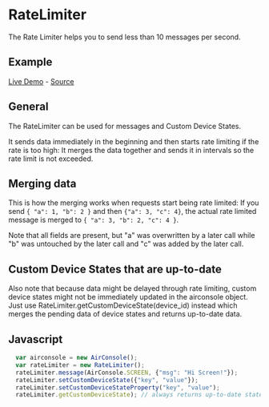# RateLimiter
The Rate Limiter helps you to send less than 10 messages per second.

## Example

[Live Demo](https://rawgit.com/AirConsole/airconsole-controls/master/examples/rate-limiter.html) -
[Source](https://github.com/AirConsole/airconsole-controls/blob/master/examples/rate-limiter.html)

## General

The RateLimiter can be used for messages and Custom Device States.

It sends data immediately in the beginning and then starts
rate limiting if the rate is too high: It merges the data together and
sends it in intervals so the rate limit is not exceeded.


## Merging data
This is how the merging works when requests start being rate limited:
If you send `{ "a": 1, "b": 2 }` and then `{"a": 3, "c": 4}`, the actual rate
limited message is merged to `{ "a": 3, "b": 2, "c": 4 }`.

Note that all fields are present, but "a" was overwritten by a later
call while "b" was untouched by the later call and "c" was added
by the later call.


## Custom Device States that are up-to-date
Also note that because data might be delayed through rate limiting,
custom device states might not be immediately updated in the airconsole
object. Just use RateLimiter.getCustomDeviceState(device_id) instead which
merges the pending data of device states and returns up-to-date data.

## Javascript
```javascript
  var airconsole = new AirConsole();
  var rateLimiter = new RateLimiter();
  rateLimiter.message(AirConsole.SCREEN, {"msg": "Hi Screen!"});
  rateLimiter.setCustomDeviceState({"key", "value"});
  rateLimiter.setCustomDeviceStateProperty("key", "value");
  rateLimiter.getCustomDeviceState); // always returns up-to-date state
```
